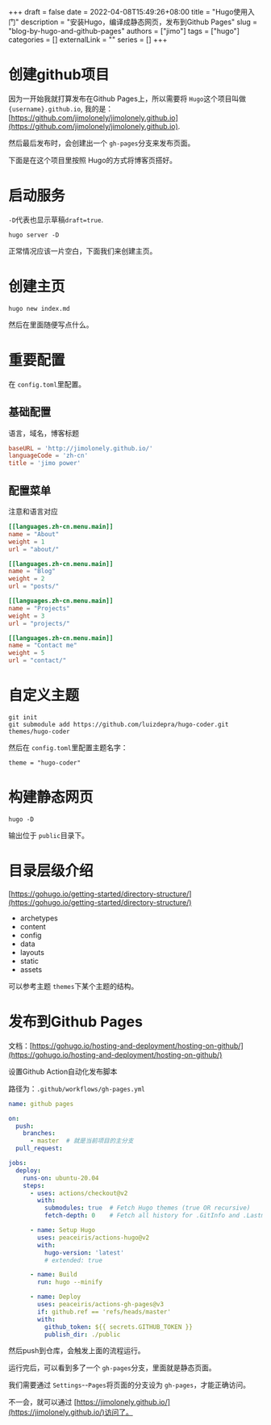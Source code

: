 +++ 
draft = false
date = 2022-04-08T15:49:26+08:00
title = "Hugo使用入门"
description = "安装Hugo，编译成静态网页，发布到Github Pages"
slug = "blog-by-hugo-and-github-pages"
authors = ["jimo"]
tags = ["hugo"]
categories = []
externalLink = ""
series = []
+++

# 创建github项目

因为一开始我就打算发布在Github Pages上，所以需要将 `Hugo`这个项目叫做 `{username}.github.io`, 我的是：[https://github.com/jimolonely/jimolonely.github.io](https://github.com/jimolonely/jimolonely.github.io).

然后最后发布时，会创建出一个 `gh-pages`分支来发布页面。

下面是在这个项目里按照 Hugo的方式将博客页搭好。

# 启动服务

`-D`代表也显示草稿`draft=true`.

```shell
hugo server -D
```

正常情况应该一片空白，下面我们来创建主页。

# 创建主页

```shell
hugo new index.md
```

然后在里面随便写点什么。

# 重要配置
在 `config.toml`里配置。

## 基础配置

语言，域名，博客标题

```toml 
baseURL = 'http://jimolonely.github.io/'
languageCode = 'zh-cn'
title = 'jimo power'
```

## 配置菜单

注意和语言对应
```toml
[[languages.zh-cn.menu.main]]
name = "About"
weight = 1
url = "about/"

[[languages.zh-cn.menu.main]]
name = "Blog"
weight = 2
url = "posts/"

[[languages.zh-cn.menu.main]]
name = "Projects"
weight = 3
url = "projects/"

[[languages.zh-cn.menu.main]]
name = "Contact me"
weight = 5
url = "contact/"
```

# 自定义主题

```shell
git init
git submodule add https://github.com/luizdepra/hugo-coder.git themes/hugo-coder
```

然后在 `config.toml`里配置主题名字：

```shell
theme = "hugo-coder"
```

# 构建静态网页

```shell
hugo -D
```

输出位于 `public`目录下。

# 目录层级介绍

[https://gohugo.io/getting-started/directory-structure/](https://gohugo.io/getting-started/directory-structure/)

* archetypes
* content
* config
* data
* layouts
* static
* assets

可以参考主题 `themes`下某个主题的结构。


# 发布到Github Pages

文档：[https://gohugo.io/hosting-and-deployment/hosting-on-github/](https://gohugo.io/hosting-and-deployment/hosting-on-github/)

设置Github Action自动化发布脚本

路径为：`.github/workflows/gh-pages.yml`

```yaml
name: github pages

on:
  push:
    branches:
      - master  # 就是当前项目的主分支
  pull_request:

jobs:
  deploy:
    runs-on: ubuntu-20.04
    steps:
      - uses: actions/checkout@v2
        with:
          submodules: true  # Fetch Hugo themes (true OR recursive)
          fetch-depth: 0    # Fetch all history for .GitInfo and .Lastmod

      - name: Setup Hugo
        uses: peaceiris/actions-hugo@v2
        with:
          hugo-version: 'latest'
          # extended: true

      - name: Build
        run: hugo --minify

      - name: Deploy
        uses: peaceiris/actions-gh-pages@v3
        if: github.ref == 'refs/heads/master'
        with:
          github_token: ${{ secrets.GITHUB_TOKEN }}
          publish_dir: ./public
```

然后push到仓库，会触发上面的流程运行。

运行完后，可以看到多了一个 `gh-pages`分支，里面就是静态页面。

我们需要通过 `Settings`--`Pages`将页面的分支设为 `gh-pages`，才能正确访问。

不一会，就可以通过 [https://jimolonely.github.io/](https://jimolonely.github.io/)访问了。


